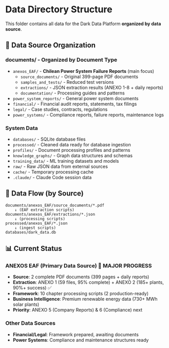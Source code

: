 # Data Directory Structure

This folder contains all data for the Dark Data Platform **organized by data source**.

## 📁 Data Source Organization

### **documents/** - Organized by Document Type
- `anexos_EAF/` - **Chilean Power System Failure Reports** (main focus)
  - `source_documents/` - Original 399-page PDF documents
  - `samples_and_tests/` - Reduced test versions
  - `extractions/` - JSON extraction results (ANEXO 1-8 + daily reports)
  - `documentation/` - Processing guides and patterns
- `power_system_reports/` - General power system documents
- `financial/` - Financial audit reports, statements, tax filings
- `legal/` - Case studies, contracts, regulations  
- `power_systems/` - Compliance reports, failure reports, maintenance logs

### **System Data**
- `databases/` - SQLite database files
- `processed/` - Cleaned data ready for database ingestion
- `profiles/` - Document processing profiles and patterns
- `knowledge_graphs/` - Graph data structures and schemas
- `training_data/` - ML training datasets and models
- `raw/` - Raw JSON data from external sources
- `cache/` - Temporary processing cache
- `.claude/` - Claude Code session data

## 🔄 Data Flow (by Source)

```
documents/anexos_EAF/source_documents/*.pdf 
    ↓ (EAF extraction scripts)
documents/anexos_EAF/extractions/*.json 
    ↓ (processing scripts)  
processed/anexos_EAF/*.json
    ↓ (ingest scripts)
databases/dark_data.db
```

## 📊 Current Status

### **ANEXOS EAF** (Primary Data Source) 🚀 **MAJOR PROGRESS**
- **Source**: 2 complete PDF documents (399 pages + daily reports)
- **Extraction**: ANEXO 1 (59 files, 95% complete) + ANEXO 2 (185+ plants, 90%+ success) ✅
- **Framework**: 10 chapter processing scripts (2 production-ready)
- **Business Intelligence**: Premium renewable energy data (730+ MWh solar plants)
- **Priority**: ANEXO 5 (Company Reports) & 6 (Compliance) next

### **Other Data Sources**
- **Financial/Legal**: Framework prepared, awaiting documents
- **Power Systems**: Compliance and maintenance structures ready
